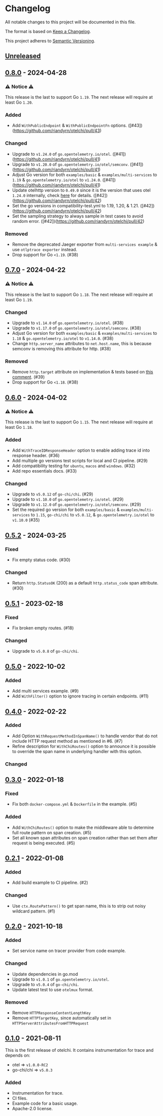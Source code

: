 # Changelog

All notable changes to this project will be documented in this file.

The format is based on [Keep a Changelog](https://keepachangelog.com/en/1.0.0/).

This project adheres to [Semantic Versioning](https://semver.org/spec/v2.0.0.html).

## [Unreleased]

## [0.8.0] - 2024-04-28

### ⚠️ Notice ⚠️

This release is the last to support Go `1.19`. The next release will require at least Go `1.20`.

### Added

- Add `WithPublicEndpoint` & `WithPublicEndpointFn` options. ([#43])(https://github.com/riandyrn/otelchi/pull/43)

### Changed

- Upgrade to `v1.24.0` of `go.opentelemetry.io/otel`. ([#41])(https://github.com/riandyrn/otelchi/pull/41)
- Upgrade to `v1.20.0` of `go.opentelemetry.io/otel/semconv`. ([#41])(https://github.com/riandyrn/otelchi/pull/41)
- Adjust Go version for both `examples/basic` & `examples/multi-services` to `1.19` & `go.opentelemetry.io/otel` to `v1.24.0`. ([#41])(https://github.com/riandyrn/otelchi/pull/41)
- Update otelhttp version to `0.49.0` since it is the version that uses otel `1.24.0` internally, check [here](https://github.com/open-telemetry/opentelemetry-go-contrib/blob/v1.24.0/instrumentation/net/http/otelhttp/go.mod#L8) for details. ([#42])(https://github.com/riandyrn/otelchi/pull/42)
- Set the go versions in compatibility-test.yml to 1.19, 1.20, & 1.21. ([#42])(https://github.com/riandyrn/otelchi/pull/42)
- Set the sampling strategy to always sample in test cases to avoid random error. ([#42])(https://github.com/riandyrn/otelchi/pull/42)

### Removed

- Remove the deprecated Jaeger exporter from `multi-services example` & use `otlptrace exporter` instead.
- Drop support for Go `<1.19`. (#38)

## [0.7.0] - 2024-04-22

### ⚠️ Notice ⚠️

This release is the last to support Go `1.18`. The next release will require at least Go `1.19`.

### Changed

- Upgrade to `v1.14.0` of `go.opentelemetry.io/otel`. (#38)
- Upgrade to `v1.17.0` of `go.opentelemetry.io/otel/semconv`. (#38)
- Adjust Go version for both `examples/basic` & `examples/multi-services` to `1.18` & `go.opentelemetry.io/otel` to `v1.14.0`. (#38)
- Change `http.server_name` attributes to `net.host.name`, this is because semconv is removing this attribute for http. (#38)

### Removed

- Remove `http.target` attribute on implementation & tests based on [this comment](https://github.com/open-telemetry/opentelemetry-go/blob/v1.17.0/semconv/internal/v2/http.go#L160-L165). (#39)
- Drop support for Go `<1.18`. (#38)

## [0.6.0] - 2024-04-02

### ⚠️ Notice ⚠️

This release is the last to support Go `1.15`. The next release will require at least Go `1.18`.

### Added

- Add `WithTraceIDResponseHeader` option to enable adding trace id into response header. (#36)
- Add multiple go versions test scripts for local and CI pipeline. (#29)
- Add compatibility testing for `ubuntu`, `macos` and `windows`. (#32)
- Add repo essentials docs. (#33)

### Changed

- Upgrade to `v5.0.12` of `go-chi/chi`. (#29)
- Upgrade to `v1.10.0` of `go.opentelemetry.io/otel`. (#29)
- Upgrade to `v1.12.0` of `go.opentelemetry.io/otel/semconv`. (#29)
- Set the required go version for both `examples/basic` & `examples/multi-services` to `1.15`, `go-chi/chi` to `v5.0.12`, & `go.opentelemetry.io/otel` to `v1.10.0` (#35)

## [0.5.2] - 2024-03-25

### Fixed

- Fix empty status code. (#30)

### Changed

- Return `http.StatusOK` (200) as a default `http.status_code` span attribute. (#30)

## [0.5.1] - 2023-02-18

### Fixed

- Fix broken empty routes. (#18)

### Changed

- Upgrade to `v5.0.8` of `go-chi/chi`.

## [0.5.0] - 2022-10-02

### Added

- Add multi services example. (#9)
- Add `WithFilter()` option to ignore tracing in certain endpoints. (#11)

## [0.4.0] - 2022-02-22

### Added

- Add Option `WithRequestMethodInSpanName()` to handle vendor that do not include HTTP request method as mentioned in #6. (#7)
- Refine description for `WithChiRoutes()` option to announce it is possible to override the span name in underlying handler with this option.

### Changed

## [0.3.0] - 2022-01-18

### Fixed

- Fix both `docker-compose.yml` & `Dockerfile` in the example. (#5)

### Added

- Add `WithChiRoutes()` option to make the middleware able to determine full route pattern on span creation. (#5)
- Set all known span attributes on span creation rather than set them after request is being executed. (#5)

## [0.2.1] - 2022-01-08

### Added

- Add build example to CI pipeline. (#2)

### Changed

- Use `ctx.RoutePattern()` to get span name, this is to strip out noisy wildcard pattern. (#1)

## [0.2.0] - 2021-10-18

### Added

- Set service name on tracer provider from code example.

### Changed

- Update dependencies in go.mod
- Upgrade to `v1.0.1` of `go.opentelemetry.io/otel`.
- Upgrade to `v5.0.4` of `go-chi/chi`.
- Update latest test to use `otelmux` format.

### Removed

- Remove `HTTPResponseContentLengthKey`
- Remove `HTTPTargetKey`, since automatically set in `HTTPServerAttributesFromHTTPRequest`

## [0.1.0] - 2021-08-11

This is the first release of otelchi.
It contains instrumentation for trace and depends on:

- otel => `v1.0.0-RC2`
- go-chi/chi => `v5.0.3`

### Added

- Instrumentation for trace.
- CI files.
- Example code for a basic usage.
- Apache-2.0 license.

[Unreleased]: https://github.com/riandyrn/otelchi/compare/v0.8.0...HEAD
[0.8.0]: https://github.com/riandyrn/otelchi/releases/tag/v0.8.0
[0.7.0]: https://github.com/riandyrn/otelchi/releases/tag/v0.7.0
[0.6.0]: https://github.com/riandyrn/otelchi/releases/tag/v0.6.0
[0.5.2]: https://github.com/riandyrn/otelchi/releases/tag/v0.5.2
[0.5.1]: https://github.com/riandyrn/otelchi/releases/tag/v0.5.1
[0.5.0]: https://github.com/riandyrn/otelchi/releases/tag/v0.5.0
[0.4.0]: https://github.com/riandyrn/otelchi/releases/tag/v0.4.0
[0.3.0]: https://github.com/riandyrn/otelchi/releases/tag/v0.3.0
[0.2.1]: https://github.com/riandyrn/otelchi/releases/tag/v0.2.1
[0.2.0]: https://github.com/riandyrn/otelchi/releases/tag/v0.2.0
[0.1.0]: https://github.com/riandyrn/otelchi/releases/tag/v0.1.0
